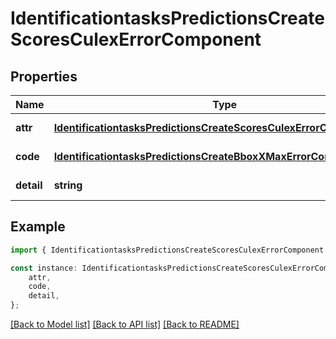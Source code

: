# IdentificationtasksPredictionsCreateScoresCulexErrorComponent


## Properties

Name | Type | Description | Notes
------------ | ------------- | ------------- | -------------
**attr** | [**IdentificationtasksPredictionsCreateScoresCulexErrorComponentAttr**](IdentificationtasksPredictionsCreateScoresCulexErrorComponentAttr.md) |  | [default to undefined]
**code** | [**IdentificationtasksPredictionsCreateBboxXMaxErrorComponentCode**](IdentificationtasksPredictionsCreateBboxXMaxErrorComponentCode.md) |  | [default to undefined]
**detail** | **string** |  | [default to undefined]

## Example

```typescript
import { IdentificationtasksPredictionsCreateScoresCulexErrorComponent } from 'mosquito-alert';

const instance: IdentificationtasksPredictionsCreateScoresCulexErrorComponent = {
    attr,
    code,
    detail,
};
```

[[Back to Model list]](../README.md#documentation-for-models) [[Back to API list]](../README.md#documentation-for-api-endpoints) [[Back to README]](../README.md)
